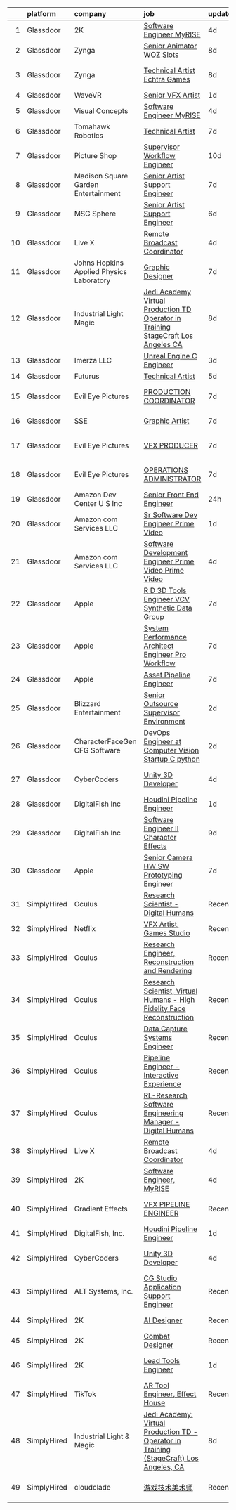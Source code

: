 

|    | platform    | company                                  | job                                                                                                                                                                                                                                                                                                                                                                                                                                                                                                                                                                                                                                                                                                                                                                                                                                                                                                                                                                                                                                                                                                                                                                                                                                                                                                                                                                                                        | update_time   | location               |
|---:|:------------|:-----------------------------------------|:-----------------------------------------------------------------------------------------------------------------------------------------------------------------------------------------------------------------------------------------------------------------------------------------------------------------------------------------------------------------------------------------------------------------------------------------------------------------------------------------------------------------------------------------------------------------------------------------------------------------------------------------------------------------------------------------------------------------------------------------------------------------------------------------------------------------------------------------------------------------------------------------------------------------------------------------------------------------------------------------------------------------------------------------------------------------------------------------------------------------------------------------------------------------------------------------------------------------------------------------------------------------------------------------------------------------------------------------------------------------------------------------------------------|:--------------|:-----------------------|
|  1 | Glassdoor   | 2K                                       | [Software Engineer  MyRISE](https://www.glassdoor.com/partner/jobListing.htm?pos=116&ao=1136043&s=58&guid=00000181518b4b2f858762243b610932&src=GD_JOB_AD&t=SR&vt=w&ea=1&cs=1_de20f06d&cb=1654930492972&jobListingId=1007921751983&jrtk=3-0-1g58omiqn380b001-1g58omir3jor2800-0a524622e19e2347-)                                                                                                                                                                                                                                                                                                                                                                                                                                                                                                                                                                                                                                                                                                                                                                                                                                                                                                                                                                                                                                                                                                            | 4d            | Agoura Hills, CA       |
|  2 | Glassdoor   | Zynga                                    | [Senior Animator   WOZ Slots](https://www.glassdoor.com/partner/jobListing.htm?pos=118&ao=1136043&s=58&guid=00000181518b4b2f858762243b610932&src=GD_JOB_AD&t=SR&vt=w&cs=1_05e995c6&cb=1654930492973&jobListingId=1007914666238&jrtk=3-0-1g58omiqn380b001-1g58omir3jor2800-39a5d3eafd938210-)                                                                                                                                                                                                                                                                                                                                                                                                                                                                                                                                                                                                                                                                                                                                                                                                                                                                                                                                                                                                                                                                                                               | 8d            | Chicago, IL            |
|  3 | Glassdoor   | Zynga                                    | [Technical Artist   Echtra Games](https://www.glassdoor.com/partner/jobListing.htm?pos=117&ao=1136043&s=58&guid=00000181518b4b2f858762243b610932&src=GD_JOB_AD&t=SR&vt=w&cs=1_e7f6313b&cb=1654930492973&jobListingId=1007913992622&jrtk=3-0-1g58omiqn380b001-1g58omir3jor2800-b359a468225a3754-)                                                                                                                                                                                                                                                                                                                                                                                                                                                                                                                                                                                                                                                                                                                                                                                                                                                                                                                                                                                                                                                                                                           | 8d            | San Francisco, CA      |
|  4 | Glassdoor   | WaveVR                                   | [Senior VFX Artist](https://www.glassdoor.com/partner/jobListing.htm?pos=111&ao=1136043&s=58&guid=00000181518b4b2f858762243b610932&src=GD_JOB_AD&t=SR&vt=w&cs=1_ea2df7f4&cb=1654930492971&jobListingId=1007929707805&jrtk=3-0-1g58omiqn380b001-1g58omir3jor2800-fbccd9dab74fbfdf-)                                                                                                                                                                                                                                                                                                                                                                                                                                                                                                                                                                                                                                                                                                                                                                                                                                                                                                                                                                                                                                                                                                                         | 1d            | Remote                 |
|  5 | Glassdoor   | Visual Concepts                          | [Software Engineer  MyRISE](https://www.glassdoor.com/partner/jobListing.htm?pos=122&ao=1136043&s=58&guid=00000181518b4b2f858762243b610932&src=GD_JOB_AD&t=SR&vt=w&ea=1&cs=1_b5de6a8e&cb=1654930492973&jobListingId=1007921751982&jrtk=3-0-1g58omiqn380b001-1g58omir3jor2800-83b63aa6e020e574-)                                                                                                                                                                                                                                                                                                                                                                                                                                                                                                                                                                                                                                                                                                                                                                                                                                                                                                                                                                                                                                                                                                            | 4d            | Agoura Hills, CA       |
|  6 | Glassdoor   | Tomahawk Robotics                        | [Technical Artist](https://www.glassdoor.com/partner/jobListing.htm?pos=114&ao=1136043&s=58&guid=00000181518b4b2f858762243b610932&src=GD_JOB_AD&t=SR&vt=w&cs=1_a7d64d1f&cb=1654930492972&jobListingId=1007916663748&jrtk=3-0-1g58omiqn380b001-1g58omir3jor2800-f79652c0a49e7ece-)                                                                                                                                                                                                                                                                                                                                                                                                                                                                                                                                                                                                                                                                                                                                                                                                                                                                                                                                                                                                                                                                                                                          | 7d            | Melbourne, FL          |
|  7 | Glassdoor   | Picture Shop                             | [Supervisor  Workflow Engineer](https://www.glassdoor.com/partner/jobListing.htm?pos=127&ao=1136043&s=58&guid=00000181518b4b2f858762243b610932&src=GD_JOB_AD&t=SR&vt=w&ea=1&cs=1_86edfbfe&cb=1654930492973&jobListingId=1007907540646&jrtk=3-0-1g58omiqn380b001-1g58omir3jor2800-5e6d4a5c1e55dc2d-)                                                                                                                                                                                                                                                                                                                                                                                                                                                                                                                                                                                                                                                                                                                                                                                                                                                                                                                                                                                                                                                                                                        | 10d           | Burbank, CA            |
|  8 | Glassdoor   | Madison Square Garden Entertainment      | [Senior Artist Support Engineer](https://www.glassdoor.com/partner/jobListing.htm?pos=120&ao=1136043&s=58&guid=00000181518b4b2f858762243b610932&src=GD_JOB_AD&t=SR&vt=w&cs=1_818ac6a4&cb=1654930492973&jobListingId=1007916565648&jrtk=3-0-1g58omiqn380b001-1g58omir3jor2800-1ed8146cab154b8d-)                                                                                                                                                                                                                                                                                                                                                                                                                                                                                                                                                                                                                                                                                                                                                                                                                                                                                                                                                                                                                                                                                                            | 7d            | Burbank, CA            |
|  9 | Glassdoor   | MSG Sphere                               | [Senior Artist Support Engineer](https://www.glassdoor.com/partner/jobListing.htm?pos=119&ao=1136043&s=58&guid=00000181518b4b2f858762243b610932&src=GD_JOB_AD&t=SR&vt=w&cs=1_dfaa3425&cb=1654930492973&jobListingId=1007917582694&jrtk=3-0-1g58omiqn380b001-1g58omir3jor2800-3837a5ab5b9dbfb6-)                                                                                                                                                                                                                                                                                                                                                                                                                                                                                                                                                                                                                                                                                                                                                                                                                                                                                                                                                                                                                                                                                                            | 6d            | Burbank, CA            |
| 10 | Glassdoor   | Live X                                   | [Remote Broadcast Coordinator](https://www.glassdoor.com/partner/jobListing.htm?pos=109&ao=1136043&s=58&guid=00000181518b4b2f858762243b610932&src=GD_JOB_AD&t=SR&vt=w&ea=1&cs=1_a248df87&cb=1654930492971&jobListingId=1007921491100&jrtk=3-0-1g58omiqn380b001-1g58omir3jor2800-84cfa9fb43f3c5e2-)                                                                                                                                                                                                                                                                                                                                                                                                                                                                                                                                                                                                                                                                                                                                                                                                                                                                                                                                                                                                                                                                                                         | 4d            | Green Bay, WI          |
| 11 | Glassdoor   | Johns Hopkins Applied Physics Laboratory | [Graphic Designer](https://www.glassdoor.com/partner/jobListing.htm?pos=121&ao=1136043&s=58&guid=00000181518b4b2f858762243b610932&src=GD_JOB_AD&t=SR&vt=w&cs=1_c83a5ca1&cb=1654930492973&jobListingId=1007915450048&jrtk=3-0-1g58omiqn380b001-1g58omir3jor2800-21f09bc4b8f9cace-)                                                                                                                                                                                                                                                                                                                                                                                                                                                                                                                                                                                                                                                                                                                                                                                                                                                                                                                                                                                                                                                                                                                          | 7d            | Laurel, MD             |
| 12 | Glassdoor   | Industrial Light   Magic                 | [Jedi Academy  Virtual Production TD   Operator in Training  StageCraft  Los Angeles  CA](https://www.glassdoor.com/partner/jobListing.htm?pos=107&ao=1136043&s=58&guid=00000181518b4b2f858762243b610932&src=GD_JOB_AD&t=SR&vt=w&cs=1_ffd10a35&cb=1654930492970&jobListingId=1007913121494&jrtk=3-0-1g58omiqn380b001-1g58omir3jor2800-2348b16f03f2df3e-)                                                                                                                                                                                                                                                                                                                                                                                                                                                                                                                                                                                                                                                                                                                                                                                                                                                                                                                                                                                                                                                   | 8d            | Los Angeles, CA        |
| 13 | Glassdoor   | Imerza  LLC                              | [Unreal Engine   C   Engineer](https://www.glassdoor.com/partner/jobListing.htm?pos=115&ao=1136043&s=58&guid=00000181518b4b2f858762243b610932&src=GD_JOB_AD&t=SR&vt=w&ea=1&cs=1_e53667b4&cb=1654930492972&jobListingId=1007923923867&jrtk=3-0-1g58omiqn380b001-1g58omir3jor2800-fb7ba4c6609ec12f-)                                                                                                                                                                                                                                                                                                                                                                                                                                                                                                                                                                                                                                                                                                                                                                                                                                                                                                                                                                                                                                                                                                         | 3d            | Remote                 |
| 14 | Glassdoor   | Futurus                                  | [Technical Artist](https://www.glassdoor.com/partner/jobListing.htm?pos=126&ao=1136043&s=58&guid=00000181518b4b2f858762243b610932&src=GD_JOB_AD&t=SR&vt=w&cs=1_a9b76a3c&cb=1654930492973&jobListingId=1007919964346&jrtk=3-0-1g58omiqn380b001-1g58omir3jor2800-212f0c6d063a93c8-)                                                                                                                                                                                                                                                                                                                                                                                                                                                                                                                                                                                                                                                                                                                                                                                                                                                                                                                                                                                                                                                                                                                          | 5d            | Atlanta, GA            |
| 15 | Glassdoor   | Evil Eye Pictures                        | [PRODUCTION COORDINATOR](https://www.glassdoor.com/partner/jobListing.htm?pos=128&ao=1136043&s=58&guid=00000181518b4b2f858762243b610932&src=GD_JOB_AD&t=SR&vt=w&cs=1_ec2790e3&cb=1654930492973&jobListingId=1007916622688&jrtk=3-0-1g58omiqn380b001-1g58omir3jor2800-4e566b29624dfa0b-)                                                                                                                                                                                                                                                                                                                                                                                                                                                                                                                                                                                                                                                                                                                                                                                                                                                                                                                                                                                                                                                                                                                    | 7d            | San Francisco, CA      |
| 16 | Glassdoor   | SSE                                      | [Graphic Artist](https://www.glassdoor.com/partner/jobListing.htm?pos=130&ao=1136043&s=58&guid=00000181518b4b2f858762243b610932&src=GD_JOB_AD&t=SR&vt=w&ea=1&cs=1_5ed185a7&cb=1654930492973&jobListingId=1007916270275&jrtk=3-0-1g58omiqn380b001-1g58omir3jor2800-d088b9a833fc76d4-)                                                                                                                                                                                                                                                                                                                                                                                                                                                                                                                                                                                                                                                                                                                                                                                                                                                                                                                                                                                                                                                                                                                       | 7d            | Saint Louis, MO        |
| 17 | Glassdoor   | Evil Eye Pictures                        | [VFX PRODUCER](https://www.glassdoor.com/partner/jobListing.htm?pos=129&ao=1136043&s=58&guid=00000181518b4b2f858762243b610932&src=GD_JOB_AD&t=SR&vt=w&cs=1_4c8b425b&cb=1654930492973&jobListingId=1007916622664&jrtk=3-0-1g58omiqn380b001-1g58omir3jor2800-93508bfc7dac4429-)                                                                                                                                                                                                                                                                                                                                                                                                                                                                                                                                                                                                                                                                                                                                                                                                                                                                                                                                                                                                                                                                                                                              | 7d            | San Francisco, CA      |
| 18 | Glassdoor   | Evil Eye Pictures                        | [OPERATIONS ADMINISTRATOR](https://www.glassdoor.com/partner/jobListing.htm?pos=123&ao=1136043&s=58&guid=00000181518b4b2f858762243b610932&src=GD_JOB_AD&t=SR&vt=w&cs=1_b928143f&cb=1654930492973&jobListingId=1007916622657&jrtk=3-0-1g58omiqn380b001-1g58omir3jor2800-4efa125d5c9e4f9c-)                                                                                                                                                                                                                                                                                                                                                                                                                                                                                                                                                                                                                                                                                                                                                                                                                                                                                                                                                                                                                                                                                                                  | 7d            | San Francisco, CA      |
| 19 | Glassdoor   | Amazon Dev Center U S   Inc              | [Senior Front End Engineer](https://www.glassdoor.com/partner/jobListing.htm?pos=112&ao=1136043&s=58&guid=00000181518b4b2f858762243b610932&src=GD_JOB_AD&t=SR&vt=w&cs=1_350fdc1e&cb=1654930492971&jobListingId=1007932180250&jrtk=3-0-1g58omiqn380b001-1g58omir3jor2800-e6dbb8394a28ef4d-)                                                                                                                                                                                                                                                                                                                                                                                                                                                                                                                                                                                                                                                                                                                                                                                                                                                                                                                                                                                                                                                                                                                 | 24h           | Culver City, CA        |
| 20 | Glassdoor   | Amazon com Services LLC                  | [Sr  Software Dev Engineer  Prime Video](https://www.glassdoor.com/partner/jobListing.htm?pos=108&ao=1136043&s=58&guid=00000181518b4b2f858762243b610932&src=GD_JOB_AD&t=SR&vt=w&cs=1_45e582e8&cb=1654930492970&jobListingId=1007929760701&jrtk=3-0-1g58omiqn380b001-1g58omir3jor2800-4f51768d99d63542-)                                                                                                                                                                                                                                                                                                                                                                                                                                                                                                                                                                                                                                                                                                                                                                                                                                                                                                                                                                                                                                                                                                    | 1d            | Remote                 |
| 21 | Glassdoor   | Amazon com Services LLC                  | [Software Development Engineer   Prime Video  Prime Video](https://www.glassdoor.com/partner/jobListing.htm?pos=113&ao=1136043&s=58&guid=00000181518b4b2f858762243b610932&src=GD_JOB_AD&t=SR&vt=w&cs=1_fe012283&cb=1654930492971&jobListingId=1007921560999&jrtk=3-0-1g58omiqn380b001-1g58omir3jor2800-e34f037b0967044e-)                                                                                                                                                                                                                                                                                                                                                                                                                                                                                                                                                                                                                                                                                                                                                                                                                                                                                                                                                                                                                                                                                  | 4d            | Seattle, WA            |
| 22 | Glassdoor   | Apple                                    | [R D 3D Tools Engineer  VCV Synthetic Data Group](https://www.glassdoor.com/partner/jobListing.htm?pos=103&ao=1110586&s=58&guid=00000181518b4b2f858762243b610932&src=GD_JOB_AD&t=SR&vt=w&cs=1_d9db2a6f&cb=1654930492969&jobListingId=1007917015383&cpc=334ABAF5D42DC775&jrtk=3-0-1g58omiqn380b001-1g58omir3jor2800-fa8379555205c8f1--6NYlbfkN0BvKrLyj5gPmtZO9T8euul8TCxuuKNOtzRJOomxnwSEodTz2Bc-sPZlz8WNnvX-SLmWVaqDy2IThtgaWrGx2ukvXhn3Fr244coC-6gmDbhQuCjtB30PHaN3HGovNywljjcLqMq0nf6s_ilZUi8Ea4Zynco9-G_Qls1EdbMtBT92blnrVps1sq9ZFH3cmt1kUwCwrUT-_wbmXkmIXjvqPGQ6rUmqSFWhOr0LBxT_O5sw-MhGuBPCDAvGBkim4Yl3R2ASbqlhsObWrfSFcwhVelyF-efhlgk-laMU2jji3QQmg7ShfDK_whg9o3G85RHIRJdLIccOcEaLiyWjJ7BT_ydmqxp0jWfKJGWOiI02BsZqkl92UE63Vw7UpQYv3Go4QrTNlsT-KNH2acfiu_Y8Py9YqokcyYt7OTN66tGYlT4ZlZfl5wWddQcC3l40wroMsnOPDHNqL0oFX-afOJXgOU-BnaCFs3Hbuj1jWaNYrRFsWGK9trGoDuXYVknCwYPrv8Hm1QAXUFYxR9gFJ3keSOmh8DxxNiK7_T9E0LnTve7sPh_WVZAkVMPvFYnYJN3rw4hzh7RdcoIrojLbjYgnQPoqGlm8wskM3n0fUwUOIrHY1zdULUxsT3gJ9FTeCTqpIjDh9kMp2oMqfAN6rl61t4GBoGv7UMdBhIgXuCXgkJPeZ19DINJqNGOUCHGk4hTQOlW_kM5OPWp4M1tSAV5TXez-D0TBDta0eguEGgTcXjBbbWfh2EAPU8kYU9IixNEqG55858RdQeSKxlhmAhx9ZWoVGsqSZkcK8kbtMvvEWD1YxgcD1UboNgQ3RkU9VJGrITZQn2njSR--SXy2MP9b0M-XdbqDSMdsOLueGN3a_3KGeJz38XLGJP5PfkglmNK6MoKeEJ32RNfNqqSFEvwgkHxgEMsSKQ342bDzZsixuBKmJsYvLRTJlWN4wS6EZuch1SLU0lOo4PT4oc1Pc8UjYfzBv_PxoJ91V1IESTiF4YYQIg%3D%3D)          | 7d            | Seattle, WA            |
| 23 | Glassdoor   | Apple                                    | [System Performance Architect Engineer   Pro Workflow](https://www.glassdoor.com/partner/jobListing.htm?pos=104&ao=1110586&s=58&guid=00000181518b4b2f858762243b610932&src=GD_JOB_AD&t=SR&vt=w&cs=1_58ad696a&cb=1654930492969&jobListingId=1007917013732&cpc=FAE5E775D180B2FB&jrtk=3-0-1g58omiqn380b001-1g58omir3jor2800-425b4a08dfa18342--6NYlbfkN0BvKrLyj5gPmtZO9T8euul8TCxuuKNOtzRJOomxnwSEodTz2Bc-sPZlavsCvouCU0VSHPprzten8oTxDm_CTNHmgU_b4iqkIoWxZVfjfKUa7bDjt7JRJKUMJMzkDcK_u_H343eKKiYcBKNUY3QWgOaFao4FdJupn8c3CMZGEWEnUE1WCxJYo9o9qUMqDNZ6ZHleZnv46A2Gbw1dulYLU8uLe1A8ThTDOlCpncrqxEijF12fzPGSohANbKfJyPJ47Es3_DGBrc6SmSV8i6hDrjjLJ6E1wAvQZXnEDCJZ4A1wfwRzm_Kl3hwJwm3Ti4O3LfWoW7WcvwVDlIMgs2oNUp1tdGO9HJPsCmoiLd4zj1A-CmEIxY3uMKzdTUno-dSxt_zhTvLmw_RGo1SkkFFlE25MXdOKsG2ZWwLbeRiztuZWwFt2JGmD9SFjs-ar7rtp3QSsWAbDsX575qQnCH0X2mwG4PDvKbUYZ0exc8d89scH13H7LW-5pTwWEDcy3bMYNAGSHB4RUyRP1FLCUjkt2hbPnFaTtzFUqJe50QdL_GA9ZqsdidesCnlAKQhPu8ct8zwLEVrvfk7PHaL1lBpzyE_nAIYo51fWHdp-1nkflRtFSqTaj3BsPkhufomn16uvRfyta2doUWTI6Ib4eDsdy_6XsB3l2NNnRpETmbSkueIZSr9iKPsmfumyKE4IdTSu1Vt1WMyQjEdPva2-RZ1ozv1Zd2RfrvR4xjhvrbFgATrRs2mlSFMrlgs2Hq4N2lOuQlyQjSj-vICzwwxZXwY08pxey60uCj-lQSoD4cLlm_iStQs7NGCrOSjsr1q7xNDW9wWo9dllXBgEfJrrW2lknLcuRs5quqE5jMUmWJ60JpJhb4l5KpGT0ZpFVERUAFdHUQYHpv76-gxPt5FafQcZy1gaqWhAXMPrEYMjTsHxcqsFsa9RhLvEasPyRdFNOZELoVmxro-QrTlwHhEU4Nwgd_ZlAKQtx7Zr6GOxvpr1xYg2GKYNw7t4Uoeb) | 7d            | Portland, OR           |
| 24 | Glassdoor   | Apple                                    | [Asset Pipeline Engineer](https://www.glassdoor.com/partner/jobListing.htm?pos=102&ao=1110586&s=58&guid=00000181518b4b2f858762243b610932&src=GD_JOB_AD&t=SR&vt=w&cs=1_0e99f077&cb=1654930492968&jobListingId=1007917018421&cpc=AC285F3A3ECA6BB0&jrtk=3-0-1g58omiqn380b001-1g58omir3jor2800-25fbbfe67408ddab--6NYlbfkN0BvKrLyj5gPmtZO9T8euul8TCxuuKNOtzRJOomxnwSEodTz2Bc-sPZlbtkML8D-m4p0JTgu20NFrZaiBmPHWhB-w4ztL1maa0HZxeu700YfCWJJXDbhHoLujLOQJdM4dPpscbxbAagzS1DrIy6-35iIYMkTVCxVi9gbcYrEHAfY_N7slFKuMuxCyz0nxbeN2tAg0jQAi4iSmm976dJdohpS9KAcoZSacSx_y_INMUyixjUuPfyfe0aLb91ypDslPMTfHH0mz6TwYaw7TEZ02O3T7gfdAh-NS-7Ev-VW5x3wQYQ7xRxMNrsm6EFiwYbC5dAiKSJRKXD3IXO99UedFtEBdQnta6Myj8DAdbYLLdhH1mh1-QkECBunbjD35uLJOl3K3UtP22FkUl4pRTkfHWgaJUouuphd49RcFQZvPqAynLXAOgJLEjRO6H4UCtKkRKDSRUOTZxIijdG_SYcIHeb6aCn0akxgASi75XI0BcxOhbl7paEQ_D8VyAzgHhx7H4sJIRYgMG-CcW7_j1jzkyoVKiwSMEaVY9Fcw6VNvBZ3yMNHvtJuSSv5yCudoazod31z0MxcJtTtW6NFKln6W5TocaOc5ke9GgHADPdDthB4F3xOxej0aL63UFdB9NTmg3a_OgDvJKipjNulbCHE2zrmFKnygvhQspsM9ME3aDV2xxtCDJ5ODGt6eJpDngJILnywuP3XlgtM2df93eV5qMXeDcCeCMUrZ26E4Do6U_JeCvHv_ix4KINdrLKgzWBD-BUuVbNneyo6Aehv4LsApfdRqobA9pyehMeqvZThmcAcCgwJbV155uUs0zKF52YC8BwEi4ee0s7HUmI10zgH-C9WzTB6Ox6-qYqFZKzj4cWFCFMshsobgpcFj75K8_ES-xZQ73l8xqXF9mRHSKbW0OmoFiR1d5fBwT0cmgGJ6uQBnRpEZZt96Awvf2l5UbbyA5J6iReTnxtJiQ%3D%3D)                                                                  | 7d            | Boulder, CO            |
| 25 | Glassdoor   | Blizzard Entertainment                   | [Senior Outsource Supervisor  Environment](https://www.glassdoor.com/partner/jobListing.htm?pos=124&ao=1136043&s=58&guid=00000181518b4b2f858762243b610932&src=GD_JOB_AD&t=SR&vt=w&cs=1_02f32ac9&cb=1654930492973&jobListingId=1007927219213&jrtk=3-0-1g58omiqn380b001-1g58omir3jor2800-bc3ab405f80b542a-)                                                                                                                                                                                                                                                                                                                                                                                                                                                                                                                                                                                                                                                                                                                                                                                                                                                                                                                                                                                                                                                                                                  | 2d            | Irvine, CA             |
| 26 | Glassdoor   | CharacterFaceGen  CFG  Software          | [DevOps Engineer at Computer Vision Startup   C   python](https://www.glassdoor.com/partner/jobListing.htm?pos=125&ao=1136043&s=58&guid=00000181518b4b2f858762243b610932&src=GD_JOB_AD&t=SR&vt=w&ea=1&cs=1_fa1cd29b&cb=1654930492973&jobListingId=1007926538816&jrtk=3-0-1g58omiqn380b001-1g58omir3jor2800-758ad53ed1153893-)                                                                                                                                                                                                                                                                                                                                                                                                                                                                                                                                                                                                                                                                                                                                                                                                                                                                                                                                                                                                                                                                              | 2d            | New York, NY           |
| 27 | Glassdoor   | CyberCoders                              | [Unity 3D Developer](https://www.glassdoor.com/partner/jobListing.htm?pos=106&ao=1110586&s=58&guid=00000181518b4b2f858762243b610932&src=GD_JOB_AD&t=SR&vt=w&ea=1&cs=1_a231f8eb&cb=1654930492970&jobListingId=1007921376127&cpc=F41FEAB56D215062&jrtk=3-0-1g58omiqn380b001-1g58omir3jor2800-e489e7b13910dac4--6NYlbfkN0CpFJQzrgRR8WqXWK1qKKEqALWJw739KlKqr2H-MSI4eoBlI4EFrmor2FYZMP3muM2VgUn4O0eHQRhGXCBzvqR1uHpPGUlZZ1-l5SfFdhWs7v3gbawZLmbfHtcZOypwnqWnufPbvo1Gj-g5ARsM4PPO_gWTvYtcMm-gmegoCFeWrBQqIuTFCvMS9wHOH_enahGm9A0xlNCpC2QCApQHNm5qRaS3qyFfaGtNjlBSQz9UBIKtx8xVCfwxZfWt4iSz_Uo8wijpRpmsEomcbxbk955X9Rr9WkoDj58J23yRKUHENcfJAVGPvnDbKkKHIZmZNH7XSMXJWZiCzG3IAd7EcqU0RuUnu40i3HIN6lGqGf4-Bq31d9uaEaG28cdrOC27hxCePipiJ1zFpglOWWQRQyVdPWEJUc-6hZzPYcUapP1H6ZFQU4ewrnHRDXbOp0uYGkJS4z2WBlp9QWAig0Aukr34xvFlEv0r4LGeOrCFuQifcqEzvj8dvoFbPgyfWTtibTx-fgjc06cl-mmZ25cqe5gHGhjxkHosVAe82QapAjbjpEkKYIr9ev_SwkBwNbILxpHcIl3ynFDqMRvmP7o17-wWHzmpjqnYr36B8ayliLTqLMinAWg3d1BdWz8x5qum3fCqo-pF5zSE4nEpk4Nlm3C-ffzuaBm4Fd8x8pmqG7xShHFMLNS8jfwuPpYslhYWbxLnk6tbZz-bFCpyjpwDzgpLROpD8s-1R8bihoGtQCKRCqeg9L8LAxkiJs5qdhNTstYuAQWhgkP-0RyRzeckKW7V6Wg826ftiuzrPGeHDZmKulUW4hK590k6IhOmxYWmFiqCiJzToFEgDZvqhx_5IxbfGBmyuTu91xjhU63jvW-eGAoCrs4-PIZAPAiO_eYg6nlPNHsGUZHEAqdP7emCrUT9PAcTN1SdX2iw2UtZbjXTzNEt7kcA0wmP623zZX3qvdUlF3skH-X38Ll2kJpylW_36HZpO1Jesbg%3D)                                                | 4d            | Los Angeles, CA        |
| 28 | Glassdoor   | DigitalFish  Inc                         | [Houdini Pipeline Engineer](https://www.glassdoor.com/partner/jobListing.htm?pos=101&ao=1110586&s=58&guid=00000181518b4b2f858762243b610932&src=GD_JOB_AD&t=SR&vt=w&ea=1&cs=1_2ea367c1&cb=1654930492968&jobListingId=1007929705333&cpc=A0637F14311B9419&jrtk=3-0-1g58omiqn380b001-1g58omir3jor2800-5de9c683ff5cc056--6NYlbfkN0Aobik8YxxDgwOq_2oUeZ1OL_WZj4h0jaGBY7VSUo9VRKAA5TpIBSdUGGku8Fbk9TrrWh0SGMRkP1voCKGR9Y88PPb0ebMcXUmDiYCXTAa1zyM_fTCsEmgKXUN7mvZF3ybnn3V7XSuuefgTOb8xyBYbPU-R_2REiQRlTgc_HA6fWDn9lhhs3OTtwzS9gnrXSpSRkPGlQg-QYBFH2XneFFLkV7LT6-M1g09mETICm_ceWpLv1CWr6psGZSi8h15sQrQWrXKfvm4eiv6fhSnm-Ffm9XsJ68w9j8C60xO4ypTR4LThhAKYBkw9KyyANknuKKKeC2Nk4TbaKPHc2qN_l4w_-ZP4EKwfvq2EHHKdUnlEqjnXVnr5VWZNSHuMpDMKn01Nqgp8uoDJPYX6-rq4vA-6x5QrIqBcVxkxdoBaIXeIyOjY3_Tsu-cTChQQZmehiTmWnA_ZXpBlwqRYzs4Mx8akSlQzsxIANefTJxVdp9rcbc6chfBMkTK-5dAutKKGiUc0cANjZigkjQ%3D%3D)                                                                                                                                                                                                                                                                                                                                                                                                                                                                                                                           | 1d            | Remote                 |
| 29 | Glassdoor   | DigitalFish  Inc                         | [Software Engineer II   Character Effects](https://www.glassdoor.com/partner/jobListing.htm?pos=110&ao=1136043&s=58&guid=00000181518b4b2f858762243b610932&src=GD_JOB_AD&t=SR&vt=w&ea=1&cs=1_e16ce8ab&cb=1654930492971&jobListingId=1007911690931&jrtk=3-0-1g58omiqn380b001-1g58omir3jor2800-70e4133aad69f5a2-)                                                                                                                                                                                                                                                                                                                                                                                                                                                                                                                                                                                                                                                                                                                                                                                                                                                                                                                                                                                                                                                                                             | 9d            | Remote                 |
| 30 | Glassdoor   | Apple                                    | [Senior Camera HW   SW Prototyping Engineer](https://www.glassdoor.com/partner/jobListing.htm?pos=105&ao=1110586&s=58&guid=00000181518b4b2f858762243b610932&src=GD_JOB_AD&t=SR&vt=w&cs=1_44db091d&cb=1654930492970&jobListingId=1007915320020&cpc=654405A9B1E0A9F5&jrtk=3-0-1g58omiqn380b001-1g58omir3jor2800-c451f61081ef1523--6NYlbfkN0BvKrLyj5gPmtZO9T8euul8TCxuuKNOtzRJOomxnwSEodTz2Bc-sPZl-XpHqNXOMUgx0mz-G9jGjtQdrFRpNESH4ASYL24Vw9shyoW4aeQkDhJ-57TzvuoINFmVqizyrbvLHlvhr2R0hL7hcP1d0JnEj8wBg78N4sfY00GpK_5SHSxC4eKE9M0OO8ajsGQCuBPtfPknAjt5SPaGhrpqUYwu8rTXSZGN5-Dm4j9PupQZxFeL4xwslxyYGsv9YhsombUEeGgyWULmWbxklid_e3ytXMBysK6Y7cGJPVraSVdeSr11rgznqZbETn18ZYnLZr8J3PKi5RQ1BKCH-kK7mgDos_3MtNKg32envcY2fj0_KYpEoVmUCxyfaNeCO4QxROnCUt-C8BdiUhNfGP3XUDTOuJ3JupW7Ebsym-FBeCDtb7I6xG8FGYHByaiPzT9KKJTRkgQToAoEXVc9kptL1xH9Pugwz0qFct5Q85JlkoqfTSVm37m5WuCWbmuWzKR4xu7Cqz5WRb6SBQy-O79g3y2bUO4TcdoveS30g0lP6seG8p_r-unkwQ_1oJ773siqr3_Fq4hWCyRfKmboXgc2RsT-aR1MlRnhcuXmw3a_SPCAgZftuDrwONKP7x0yvfWwMunSgAIw3ySOHuR3CjgOuFSIXk0ENLuuTeBF57nrRDgfq-ikFDQZKbzheIeUcVf9Yty7dQ2NgEx-gtsVgcEHGW7QpjHFy31K2672lEbsL9dCPem-xr6YL8XZqGiaDs7ONd7BIb6ZHrq2PSvoUhFP29i7878M_N34oV04UtvV0PT7WD1IbmrtBmA7xvE7OiHKcHFhVPaVHnCQJrRh6K5uqQ9TThf_o9Br917d--iMLKBkz_0rTlb6zGHCv_tUUXYsLXs4DaUyBEdA5kkavOLU9hVbBGSIuDkOSwuD1ACYJm30fyvXgfPrP0hjKVwc7GxuHhJFFSAv0gsqK9W7otcvStNM)                                           | 7d            | Newport Beach, CA      |
| 31 | SimplyHired | Oculus                                   | [Research Scientist - Digital Humans](https://www.simplyhired.com/job/FalwmXkH-380Ujt9qz-eUZywuQ-zaQyfPzV2ChUpIEuqaDETxVE-gQ?q=vfx+engineer)                                                                                                                                                                                                                                                                                                                                                                                                                                                                                                                                                                                                                                                                                                                                                                                                                                                                                                                                                                                                                                                                                                                                                                                                                                                               | Recently      | Sausalito, CA          |
| 32 | SimplyHired | Netflix                                  | [VFX Artist, Games Studio](https://www.simplyhired.com/job/yZzaIP6yHguF-mhsPAMWt5U0Wg9-ObCmh59cr13zFSViAE3-VUXpSA?q=vfx+engineer)                                                                                                                                                                                                                                                                                                                                                                                                                                                                                                                                                                                                                                                                                                                                                                                                                                                                                                                                                                                                                                                                                                                                                                                                                                                                          | Recently      | Remote                 |
| 33 | SimplyHired | Oculus                                   | [Research Engineer, Reconstruction and Rendering](https://www.simplyhired.com/job/tAo2AcurdoYQR3sxn8p9XmMob7z3USQYkxagUO9y174YjMFL8e7wqw?q=vfx+engineer)                                                                                                                                                                                                                                                                                                                                                                                                                                                                                                                                                                                                                                                                                                                                                                                                                                                                                                                                                                                                                                                                                                                                                                                                                                                   | Recently      | Sausalito, CA          |
| 34 | SimplyHired | Oculus                                   | [Research Scientist, Virtual Humans - High Fidelity Face Reconstruction](https://www.simplyhired.com/job/Onnbd4ASEB3NBos7oSKuETOv-r2Vl3NPqJYenWgGBQrNlD1A9kkgtQ?q=vfx+engineer)                                                                                                                                                                                                                                                                                                                                                                                                                                                                                                                                                                                                                                                                                                                                                                                                                                                                                                                                                                                                                                                                                                                                                                                                                            | Recently      | Sausalito, CA          |
| 35 | SimplyHired | Oculus                                   | [Data Capture Systems Engineer](https://www.simplyhired.com/job/ZDj3SK5nkD8O6KjVqqfAQu3GLmx7-K6geyMvrRTAZudejMbv13_nHQ?q=vfx+engineer)                                                                                                                                                                                                                                                                                                                                                                                                                                                                                                                                                                                                                                                                                                                                                                                                                                                                                                                                                                                                                                                                                                                                                                                                                                                                     | Recently      | Sausalito, CA          |
| 36 | SimplyHired | Oculus                                   | [Pipeline Engineer - Interactive Experience](https://www.simplyhired.com/job/54GYbBlhM5iegHYrRHpNoXcxKPNjeBHfiKJFAF-4WmFMbFB9zcAVNQ?q=vfx+engineer)                                                                                                                                                                                                                                                                                                                                                                                                                                                                                                                                                                                                                                                                                                                                                                                                                                                                                                                                                                                                                                                                                                                                                                                                                                                        | Recently      | Sausalito, CA          |
| 37 | SimplyHired | Oculus                                   | [RL-Research Software Engineering Manager - Digital Humans](https://www.simplyhired.com/job/5l08yrQLWlU45qL9PwWdkMx2d75oitTssxF2u8pCLjbJF4zpHyjWUw?q=vfx+engineer)                                                                                                                                                                                                                                                                                                                                                                                                                                                                                                                                                                                                                                                                                                                                                                                                                                                                                                                                                                                                                                                                                                                                                                                                                                         | Recently      | Sausalito, CA          |
| 38 | SimplyHired | Live X                                   | [Remote Broadcast Coordinator](https://www.simplyhired.com/job/8yaE3JgmRQjKSJodCyZ5EhWWlfk1a3X03AsrMFuMWnD3rECJRyOmVA?q=vfx+engineer)                                                                                                                                                                                                                                                                                                                                                                                                                                                                                                                                                                                                                                                                                                                                                                                                                                                                                                                                                                                                                                                                                                                                                                                                                                                                      | 4d            | Green Bay, WI          |
| 39 | SimplyHired | 2K                                       | [Software Engineer, MyRISE](https://www.simplyhired.com/job/CyCFpzQ403PZudk6Nl7BBRH1OWmGKJ122f5lhWxn7yaM12JMSAyrVg?q=vfx+engineer)                                                                                                                                                                                                                                                                                                                                                                                                                                                                                                                                                                                                                                                                                                                                                                                                                                                                                                                                                                                                                                                                                                                                                                                                                                                                         | 4d            | Agoura Hills, CA       |
| 40 | SimplyHired | Gradient Effects                         | [VFX PIPELINE ENGINEER](https://www.simplyhired.com/job/L5OAyKGUnwDawrCWzGNO2bwpuyy6IFx3pa2fhsL0ImqUDfPpQxW6Jg?q=vfx+engineer)                                                                                                                                                                                                                                                                                                                                                                                                                                                                                                                                                                                                                                                                                                                                                                                                                                                                                                                                                                                                                                                                                                                                                                                                                                                                             | Recently      | Los Angeles, CA        |
| 41 | SimplyHired | DigitalFish, Inc.                        | [Houdini Pipeline Engineer](https://www.simplyhired.com/job/OXJ8CgFRLaRYJf3fg3fwt2TSgfZcUsBX1X8B0eoRtaOUx5tNd2D2wQ?q=vfx+engineer)                                                                                                                                                                                                                                                                                                                                                                                                                                                                                                                                                                                                                                                                                                                                                                                                                                                                                                                                                                                                                                                                                                                                                                                                                                                                         | 1d            | Remote                 |
| 42 | SimplyHired | CyberCoders                              | [Unity 3D Developer](https://www.simplyhired.com/job/n1UBXFgjiD-jFVaDsHiNY49RblF1xJGCkVkOyhXa3E1bSW_Pp-btkw?q=vfx+engineer)                                                                                                                                                                                                                                                                                                                                                                                                                                                                                                                                                                                                                                                                                                                                                                                                                                                                                                                                                                                                                                                                                                                                                                                                                                                                                | 4d            | Los Angeles, CA        |
| 43 | SimplyHired | ALT Systems, Inc.                        | [CG Studio Application Support Engineer](https://www.simplyhired.com/job/SmW2Ea16xRPkatOVBZZZLSN7q971JLbQfenp8_z6x-XbBvKDAJir-A?q=vfx+engineer)                                                                                                                                                                                                                                                                                                                                                                                                                                                                                                                                                                                                                                                                                                                                                                                                                                                                                                                                                                                                                                                                                                                                                                                                                                                            | Recently      | Cupertino, CA          |
| 44 | SimplyHired | 2K                                       | [AI Designer](https://www.simplyhired.com/job/w7nCl0meG8-uGJxft21l_Y8ec3PkInT-84PWT2anZiFO2YsSO7cxXw?q=vfx+engineer)                                                                                                                                                                                                                                                                                                                                                                                                                                                                                                                                                                                                                                                                                                                                                                                                                                                                                                                                                                                                                                                                                                                                                                                                                                                                                       | Recently      | Agoura Hills, CA       |
| 45 | SimplyHired | 2K                                       | [Combat Designer](https://www.simplyhired.com/job/M55aPi7iMcauTtg5kyFYY2kyGvuwpnX94MUFM2x_JQW1O8rcqRgviQ?q=vfx+engineer)                                                                                                                                                                                                                                                                                                                                                                                                                                                                                                                                                                                                                                                                                                                                                                                                                                                                                                                                                                                                                                                                                                                                                                                                                                                                                   | Recently      | Agoura Hills, CA       |
| 46 | SimplyHired | 2K                                       | [Lead Tools Engineer](https://www.simplyhired.com/job/vbUXf-EgtCkA9OfPM1Lst8x-eb4pXiaZX_wy8qOd_CWL9cbvuGIZqw?q=vfx+engineer)                                                                                                                                                                                                                                                                                                                                                                                                                                                                                                                                                                                                                                                                                                                                                                                                                                                                                                                                                                                                                                                                                                                                                                                                                                                                               | 1d            | Novato, CA +1 location |
| 47 | SimplyHired | TikTok                                   | [AR Tool Engineer, Effect House](https://www.simplyhired.com/job/iM2SfRqlTTMSc6eJYD25qKmgV3Pbd-d8s6I24teIvbc5Ckf4Wi6Qtw?q=vfx+engineer)                                                                                                                                                                                                                                                                                                                                                                                                                                                                                                                                                                                                                                                                                                                                                                                                                                                                                                                                                                                                                                                                                                                                                                                                                                                                    | Recently      | Mountain View, CA      |
| 48 | SimplyHired | Industrial Light & Magic                 | [Jedi Academy: Virtual Production TD - Operator in Training (StageCraft) Los Angeles, CA](https://www.simplyhired.com/job/F7cGtdI0OiHdC1VEu11NJiAYFjM7CcHTeiA2Jm3YZbDgy6YIdSJf3g?q=vfx+engineer)                                                                                                                                                                                                                                                                                                                                                                                                                                                                                                                                                                                                                                                                                                                                                                                                                                                                                                                                                                                                                                                                                                                                                                                                           | 8d            | Los Angeles, CA        |
| 49 | SimplyHired | cloudclade                               | [游戏技术美术师](https://www.simplyhired.com/job/pSO4IJacoTKqOYwceaSzXCLyuDhzXx65fnAFWovItCEpcMRA5JnEgw?q=vfx+engineer)                                                                                                                                                                                                                                                                                                                                                                                                                                                                                                                                                                                                                                                                                                                                                                                                                                                                                                                                                                                                                                                                                                                                                                                                                                                                                           | Recently      | San Francisco, CA      |